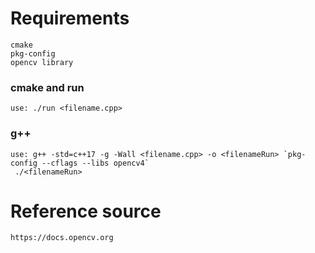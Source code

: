 # Requirements
   
    cmake
    pkg-config
    opencv library

### cmake and run

    use: ./run <filename.cpp>

### g++

    use: g++ -std=c++17 -g -Wall <filename.cpp> -o <filenameRun> `pkg-config --cflags --libs opencv4`
	 ./<filenameRun>

	
# Reference source

    https://docs.opencv.org
